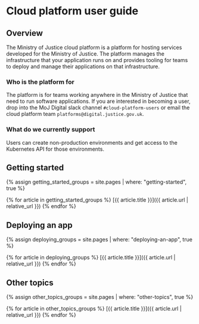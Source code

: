 # Cloud platform user guide

## Overview

The Ministry of Justice cloud platform is a platform for hosting services developed for the Ministry of Justice. The platform manages the infrastructure that your application runs on and provides tooling for teams to deploy and manage their applications on that infrastructure.

### Who is the platform for

The platform is for teams working anywhere in the Ministry of Justice that need to run software applications. If you are interested in becoming a user, drop into the MoJ Digital slack channel `#cloud-platform-users` or email the cloud platform team `platforms@digital.justice.gov.uk`.

### What do we currently support

Users can create non-production environments and get access to the Kubernetes API for those environments.  

## Getting started

{% assign getting_started_groups = site.pages
  | where: "getting-started", true %}

{% for article in getting_started_groups %}
  [{{ article.title }}]({{ article.url | relative_url }})
{% endfor %}

## Deploying an app

{% assign deploying_groups = site.pages
  | where: "deploying-an-app", true %}

{% for article in deploying_groups %}
  [{{ article.title }}]({{ article.url | relative_url }})
{% endfor %}

## Other topics

{% assign other_topics_groups = site.pages
  | where: "other-topics", true %}

{% for article in other_topics_groups %}
  [{{ article.title }}]({{ article.url | relative_url }})
{% endfor %}
